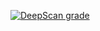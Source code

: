 [![DeepScan grade](https://deepscan.io/api/teams/6538/projects/8555/branches/104819/badge/grade.svg)](https://deepscan.io/dashboard#view=project&tid=6538&pid=8555&bid=104819)